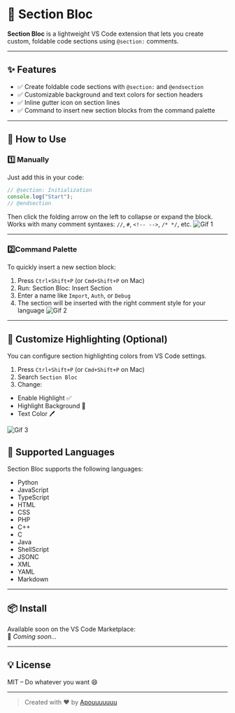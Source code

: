 # 🧩 Section Bloc

**Section Bloc** is a lightweight VS Code extension that lets you create custom, foldable code sections using `@section:` comments.


---

## ✨ Features

- ✅ Create foldable code sections with `@section:` and `@endsection`
- ✅ Customizable background and text colors for section headers
- ✅ Inline gutter icon on section lines
- ✅ Command to insert new section blocks from the command palette

---

## 🚀 How to Use

### 1️⃣ Manually
Just add this in your code:
```ts
// @section: Initialization
console.log("Start");
// @endsection
```
Then click the folding arrow on the left to collapse or expand the block.  
Works with many comment syntaxes: `//`, `#`, `<!-- -->`, `/* */`, etc.
![Gif 1](https://github.com/user-attachments/assets/e59ed13a-28df-4ec1-9777-47eaac41a7d5)

---

### 2️⃣Command Palette

To quickly insert a new section block:

1. Press `Ctrl+Shift+P` (or `Cmd+Shift+P` on Mac)
2. Run: Section Bloc: Insert Section
3. Enter a name like `Import`, `Auth`, or `Debug`
4. The section will be inserted with the right comment style for your language
![Gif 2](https://github.com/user-attachments/assets/022e3d62-91a7-4483-9845-ca114136e881)

---

## 🎨 Customize Highlighting (Optional)

You can configure section highlighting colors from VS Code settings.

1. Press `Ctrl+Shift+P` (or `Cmd+Shift+P` on Mac)
2. Search `Section Bloc`
3. Change:
  - Enable Highlight ✅
  - Highlight Background 🎨
  - Text Color 🖊️

![Gif 3](https://github.com/user-attachments/assets/e8596dff-c02b-4bf5-bd06-1b18ed63084f)

## 🧠 Supported Languages

Section Bloc supports the following languages:

- Python  
- JavaScript  
- TypeScript  
- HTML  
- CSS  
- PHP  
- C++  
- C  
- Java  
- ShellScript  
- JSONC  
- XML  
- YAML  
- Markdown

---

## 📦 Install

Available soon on the VS Code Marketplace:  
🔗 _Coming soon..._

---

## 💡 License

MIT – Do whatever you want 😄

---

> Created with ❤️ by [Apouuuuuuu](https://github.com/Apouuuuuuu)

